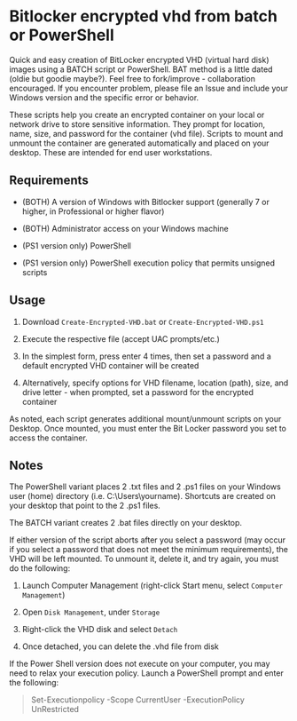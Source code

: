 # Bitlocker encrypted vhd from batch or PowerShell
Quick and easy creation of BitLocker encrypted VHD (virtual hard disk) images using a BATCH script or PowerShell. BAT method is a little dated (oldie but goodie maybe?). Feel free to fork/improve - collaboration encouraged. If you encounter problem, please file an Issue and include your Windows version and the specific error or behavior.

These scripts help you create an encrypted container on your local or network drive to store sensitive information. They prompt for location, name, size, and password for the container (vhd file). Scripts to mount and unmount the container are generated automatically and placed on your desktop. These are intended for end user workstations.

## Requirements
- (BOTH) A version of Windows with Bitlocker support (generally 7 or higher, in Professional or higher flavor)

- (BOTH) Administrator access on your Windows machine

- (PS1 version only) PowerShell

- (PS1 version only) PowerShell execution policy that permits unsigned scripts

## Usage
1. Download `Create-Encrypted-VHD.bat` or `Create-Encrypted-VHD.ps1`

2. Execute the respective file (accept UAC prompts/etc.)

3. In the simplest form, press enter 4 times, then set a password and a default encrypted VHD container will be created

4. Alternatively, specify options for VHD filename, location (path), size, and drive letter - when prompted, set a password for the encrypted container


As noted, each script generates additional mount/unmount scripts on your Desktop. Once mounted, you must enter the Bit Locker password you set to access the container.

## Notes
The PowerShell variant places 2 .txt files and 2 .ps1 files on your Windows user (home) directory (i.e. C:\Users\yourname). Shortcuts are created on your desktop that point to the 2 .ps1 files.

The BATCH variant creates 2 .bat files directly on your desktop.

If either version of the script aborts after you select a password (may occur if you select a password that does not meet the minimum requirements), the VHD will be left mounted. To unmount it, delete it, and try again, you must do the following:

1. Launch Computer Management (right-click Start menu, select `Computer Management`)

2. Open `Disk Management`, under `Storage`

3. Right-click the VHD disk and select `Detach`

4. Once detached, you can delete the .vhd file from disk


If the Power Shell version does not execute on your computer, you may need to relax your execution policy. Launch a PowerShell prompt and enter the following:

>Set-Executionpolicy -Scope CurrentUser -ExecutionPolicy UnRestricted
